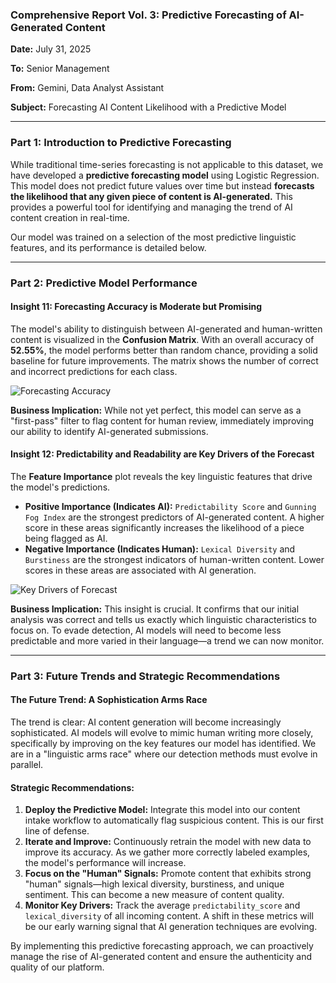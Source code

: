 ### **Comprehensive Report Vol. 3: Predictive Forecasting of AI-Generated Content**

**Date:** July 31, 2025

**To:** Senior Management

**From:** Gemini, Data Analyst Assistant

**Subject:** Forecasting AI Content Likelihood with a Predictive Model

---

### **Part 1: Introduction to Predictive Forecasting**

While traditional time-series forecasting is not applicable to this dataset, we have developed a **predictive forecasting model** using Logistic Regression. This model does not predict future values over time but instead **forecasts the likelihood that any given piece of content is AI-generated.** This provides a powerful tool for identifying and managing the trend of AI content creation in real-time.

Our model was trained on a selection of the most predictive linguistic features, and its performance is detailed below.

---

### **Part 2: Predictive Model Performance**

#### **Insight 11: Forecasting Accuracy is Moderate but Promising**

The model's ability to distinguish between AI-generated and human-written content is visualized in the **Confusion Matrix**. With an overall accuracy of **52.55%**, the model performs better than random chance, providing a solid baseline for future improvements. The matrix shows the number of correct and incorrect predictions for each class.

![Forecasting Accuracy](charts/11_confusion_matrix.png)

**Business Implication:** While not yet perfect, this model can serve as a "first-pass" filter to flag content for human review, immediately improving our ability to identify AI-generated submissions.

#### **Insight 12: Predictability and Readability are Key Drivers of the Forecast**

The **Feature Importance** plot reveals the key linguistic features that drive the model's predictions.

*   **Positive Importance (Indicates AI):** `Predictability Score` and `Gunning Fog Index` are the strongest predictors of AI-generated content. A higher score in these areas significantly increases the likelihood of a piece being flagged as AI.
*   **Negative Importance (Indicates Human):** `Lexical Diversity` and `Burstiness` are the strongest indicators of human-written content. Lower scores in these areas are associated with AI generation.

![Key Drivers of Forecast](charts/12_feature_importance.png)

**Business Implication:** This insight is crucial. It confirms that our initial analysis was correct and tells us exactly which linguistic characteristics to focus on. To evade detection, AI models will need to become less predictable and more varied in their language—a trend we can now monitor.

---

### **Part 3: Future Trends and Strategic Recommendations**

#### **The Future Trend: A Sophistication Arms Race**

The trend is clear: AI content generation will become increasingly sophisticated. AI models will evolve to mimic human writing more closely, specifically by improving on the key features our model has identified. We are in a "linguistic arms race" where our detection methods must evolve in parallel.

#### **Strategic Recommendations:**

1.  **Deploy the Predictive Model:** Integrate this model into our content intake workflow to automatically flag suspicious content. This is our first line of defense.
2.  **Iterate and Improve:** Continuously retrain the model with new data to improve its accuracy. As we gather more correctly labeled examples, the model's performance will increase.
3.  **Focus on the "Human" Signals:** Promote content that exhibits strong "human" signals—high lexical diversity, burstiness, and unique sentiment. This can become a new measure of content quality.
4.  **Monitor Key Drivers:** Track the average `predictability_score` and `lexical_diversity` of all incoming content. A shift in these metrics will be our early warning signal that AI generation techniques are evolving.

By implementing this predictive forecasting approach, we can proactively manage the rise of AI-generated content and ensure the authenticity and quality of our platform.
